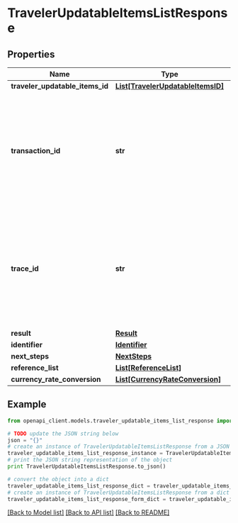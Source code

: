 # TravelerUpdatableItemsListResponse


## Properties
Name | Type | Description | Notes
------------ | ------------- | ------------- | -------------
**traveler_updatable_items_id** | [**List[TravelerUpdatableItemsID]**](TravelerUpdatableItemsID.md) |  | [optional] 
**transaction_id** | **str** | Unique transaction, correlation or tracking id for a single request and reply i.e. for a single transaction. Should be a 128 bit GUID format. Also know as E2ETrackingId. | [optional] 
**trace_id** | **str** | Optional ID for internal child transactions created for processing a single request (single transaction). Should be a 128 bit GUID format. Also known as ChildTrackingId. | [optional] 
**result** | [**Result**](Result.md) |  | [optional] 
**identifier** | [**Identifier**](Identifier.md) |  | [optional] 
**next_steps** | [**NextSteps**](NextSteps.md) |  | [optional] 
**reference_list** | [**List[ReferenceList]**](ReferenceList.md) |  | [optional] 
**currency_rate_conversion** | [**List[CurrencyRateConversion]**](CurrencyRateConversion.md) |  | [optional] 

## Example

```python
from openapi_client.models.traveler_updatable_items_list_response import TravelerUpdatableItemsListResponse

# TODO update the JSON string below
json = "{}"
# create an instance of TravelerUpdatableItemsListResponse from a JSON string
traveler_updatable_items_list_response_instance = TravelerUpdatableItemsListResponse.from_json(json)
# print the JSON string representation of the object
print TravelerUpdatableItemsListResponse.to_json()

# convert the object into a dict
traveler_updatable_items_list_response_dict = traveler_updatable_items_list_response_instance.to_dict()
# create an instance of TravelerUpdatableItemsListResponse from a dict
traveler_updatable_items_list_response_form_dict = traveler_updatable_items_list_response.from_dict(traveler_updatable_items_list_response_dict)
```
[[Back to Model list]](../README.md#documentation-for-models) [[Back to API list]](../README.md#documentation-for-api-endpoints) [[Back to README]](../README.md)


